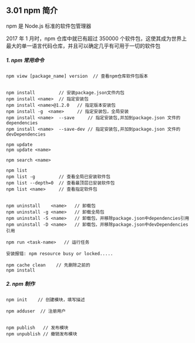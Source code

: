 ## 3.01 npm 简介

npm 是 Node.js 标准的软件包管理器          

2017 年 1 月时，npm 仓库中就已有超过 350000 个软件包，这使其成为世界上最大的单一语言代码仓库，并且可以确定几乎有可用于一切的软件包            

##### 1. npm 常用命令
```
npm view [package_name] version  // 查看npm仓库软件包版本


npm install         // 安装package.json文件内包
npm install <name>  // 指定安装包
npm install <name>@1.2.0   // 指定版本安装包
npm install -g  <name>     // 指定安装包，全局安装
npm install <name>  --save     // 指定安装包,并加到package.json 文件的 dependencies
npm install <name>  --save-dev // 指定安装包,并加到package.json 文件的 devDependencies

npm update
npm update <name>

npm search <name>

npm list    
npm list -g         // 查看全局已安装软件包
npm list --depth=0  // 查看最顶层已安装软件包
npm list <name>     // 查看指定软件包


npm uninstall    <name>   // 卸载包
npm uninstall -g <name>   // 卸载全局包
npm uninstall -S <name>   // 卸载包，并移除package.json中dependencies引用
npm uninstall -D <name>   // 卸载包，并移除package.json中devDependencies引用

npm run <task-name>   // 运行任务
```

```
安装报错: npm resource busy or locked.....
 
npm cache clean    // 先删除之前的
npm install
```

##### 2. npm 制作
```
npm init    // 创建模块，填写描述

npm adduser  // 注册用户


npm publish   // 发布模块
npm unpublish // 撤销发布模块

```